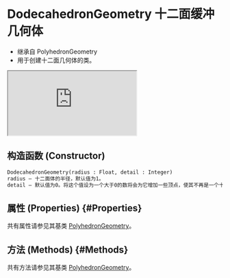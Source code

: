 # DodecahedronGeometry 十二面缓冲几何体

- 继承自 PolyhedronGeometry
- 用于创建十二面几何体的类。

<iframe id="scene" src="https://threejs.org/docs/scenes/geometry-browser.html#DodecahedronGeometry"></iframe>

## 构造函数 (Constructor)

```md
DodecahedronGeometry(radius : Float, detail : Integer)
radius — 十二面体的半径，默认值为1。
detail — 默认值为0。将这个值设为一个大于0的数将会为它增加一些顶点，使其不再是一个十二面体。
```

## 属性 (Properties) {#Properties}

共有属性请参见其基类 [PolyhedronGeometry](./PolyhedronGeometry#Properties)。

## 方法 (Methods) {#Methods}

共有方法请参见其基类 [PolyhedronGeometry](./PolyhedronGeometry#Methods)。